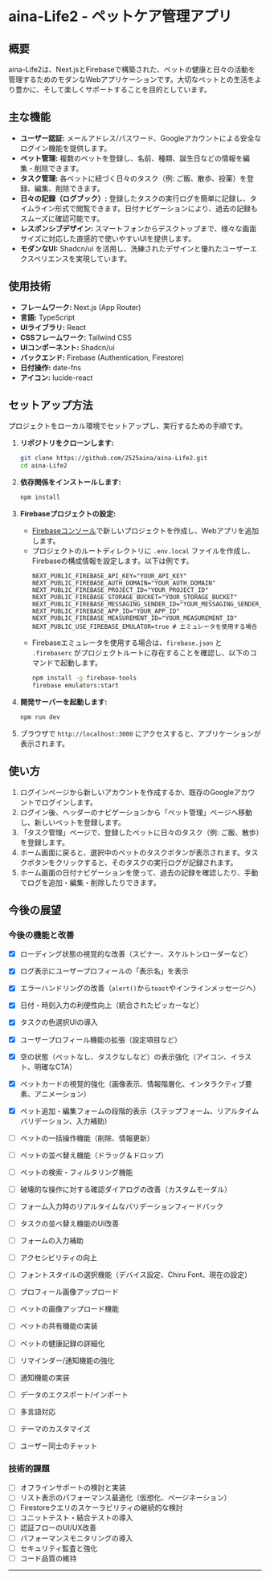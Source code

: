 # aina-Life2 - ペットケア管理アプリ

## 概要

aina-Life2は、Next.jsとFirebaseで構築された、ペットの健康と日々の活動を管理するためのモダンなWebアプリケーションです。大切なペットとの生活をより豊かに、そして楽しくサポートすることを目的としています。

## 主な機能

-   **ユーザー認証:** メールアドレス/パスワード、Googleアカウントによる安全なログイン機能を提供します。
-   **ペット管理:** 複数のペットを登録し、名前、種類、誕生日などの情報を編集・削除できます。
-   **タスク管理:** 各ペットに紐づく日々のタスク（例: ご飯、散歩、投薬）を登録、編集、削除できます。
-   **日々の記録（ログブック）:** 登録したタスクの実行ログを簡単に記録し、タイムライン形式で閲覧できます。日付ナビゲーションにより、過去の記録もスムーズに確認可能です。
-   **レスポンシブデザイン:** スマートフォンからデスクトップまで、様々な画面サイズに対応した直感的で使いやすいUIを提供します。
-   **モダンなUI:** Shadcn/ui を活用し、洗練されたデザインと優れたユーザーエクスペリエンスを実現しています。

## 使用技術

-   **フレームワーク:** Next.js (App Router)
-   **言語:** TypeScript
-   **UIライブラリ:** React
-   **CSSフレームワーク:** Tailwind CSS
-   **UIコンポーネント:** Shadcn/ui
-   **バックエンド:** Firebase (Authentication, Firestore)
-   **日付操作:** date-fns
-   **アイコン:** lucide-react

## セットアップ方法

プロジェクトをローカル環境でセットアップし、実行するための手順です。

1.  **リポジトリをクローンします:**
    ```bash
    git clone https://github.com/2525aina/aina-Life2.git
    cd aina-Life2
    ```

2.  **依存関係をインストールします:**
    ```bash
    npm install
    ```

3.  **Firebaseプロジェクトの設定:**
    *   [Firebaseコンソール](https://console.firebase.google.com/)で新しいプロジェクトを作成し、Webアプリを追加します。
    *   プロジェクトのルートディレクトリに `.env.local` ファイルを作成し、Firebaseの構成情報を設定します。以下は例です。
        ```
        NEXT_PUBLIC_FIREBASE_API_KEY="YOUR_API_KEY"
        NEXT_PUBLIC_FIREBASE_AUTH_DOMAIN="YOUR_AUTH_DOMAIN"
        NEXT_PUBLIC_FIREBASE_PROJECT_ID="YOUR_PROJECT_ID"
        NEXT_PUBLIC_FIREBASE_STORAGE_BUCKET="YOUR_STORAGE_BUCKET"
        NEXT_PUBLIC_FIREBASE_MESSAGING_SENDER_ID="YOUR_MESSAGING_SENDER_ID"
        NEXT_PUBLIC_FIREBASE_APP_ID="YOUR_APP_ID"
        NEXT_PUBLIC_FIREBASE_MEASUREMENT_ID="YOUR_MEASUREMENT_ID"
        NEXT_PUBLIC_USE_FIREBASE_EMULATOR=true # エミュレータを使用する場合
        ```
    *   Firebaseエミュレータを使用する場合は、`firebase.json` と `.firebaserc` がプロジェクトルートに存在することを確認し、以下のコマンドで起動します。
        ```bash
        npm install -g firebase-tools
        firebase emulators:start
        ```

4.  **開発サーバーを起動します:**
    ```bash
    npm run dev
    ```

5.  ブラウザで `http://localhost:3000` にアクセスすると、アプリケーションが表示されます。

## 使い方

1.  ログインページから新しいアカウントを作成するか、既存のGoogleアカウントでログインします。
2.  ログイン後、ヘッダーのナビゲーションから「ペット管理」ページへ移動し、新しいペットを登録します。
3.  「タスク管理」ページで、登録したペットに日々のタスク（例: ご飯、散歩）を登録します。
4.  ホーム画面に戻ると、選択中のペットのタスクボタンが表示されます。タスクボタンをクリックすると、そのタスクの実行ログが記録されます。
5.  ホーム画面の日付ナビゲーションを使って、過去の記録を確認したり、手動でログを追加・編集・削除したりできます。

## 今後の展望

### 今後の機能と改善

- [x] ローディング状態の視覚的な改善（スピナー、スケルトンローダーなど）
- [x] ログ表示にユーザープロフィールの「表示名」を表示
- [x] エラーハンドリングの改善（`alert()`から`toast`やインラインメッセージへ）
- [x] 日付・時刻入力の利便性向上（統合されたピッカーなど）
- [x] タスクの色選択UIの導入
- [x] ユーザープロフィール機能の拡張（設定項目など）

- [x] 空の状態（ペットなし、タスクなしなど）の表示強化（アイコン、イラスト、明確なCTA）
- [x] ペットカードの視覚的強化（画像表示、情報階層化、インタラクティブ要素、アニメーション）
- [x] ペット追加・編集フォームの段階的表示（ステップフォーム、リアルタイムバリデーション、入力補助）
- [ ] ペットの一括操作機能（削除、情報更新）
- [ ] ペットの並べ替え機能（ドラッグ＆ドロップ）
- [ ] ペットの検索・フィルタリング機能
- [ ] 破壊的な操作に対する確認ダイアログの改善（カスタムモーダル）
- [ ] フォーム入力時のリアルタイムなバリデーションフィードバック
- [ ] タスクの並べ替え機能のUI改善
- [ ] フォームの入力補助
- [ ] アクセシビリティの向上
- [ ] フォントスタイルの選択機能（デバイス設定、Chiru Font、現在の設定）

- [ ] プロフィール画像アップロード
- [ ] ペットの画像アップロード機能
- [ ] ペットの共有機能の実装
- [ ] ペットの健康記録の詳細化
- [ ] リマインダー/通知機能の強化
- [ ] 通知機能の実装
- [ ] データのエクスポート/インポート
- [ ] 多言語対応
- [ ] テーマのカスタマイズ
- [ ] ユーザー同士のチャット

### 技術的課題

- [ ] オフラインサポートの検討と実装
- [ ] リスト表示のパフォーマンス最適化（仮想化、ページネーション）
- [ ] Firestoreクエリのスケーラビリティの継続的な検討
- [ ] ユニットテスト・結合テストの導入
- [ ] 認証フローのUI/UX改善
- [ ] パフォーマンスモニタリングの導入
- [ ] セキュリティ監査と強化
- [ ] コード品質の維持

---